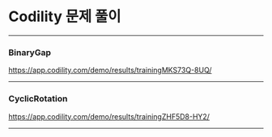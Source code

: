 # Codility 문제 풀이

---
### BinaryGap
  
https://app.codility.com/demo/results/trainingMKS73Q-8UQ/

---

### CyclicRotation

https://app.codility.com/demo/results/trainingZHF5D8-HY2/

---
